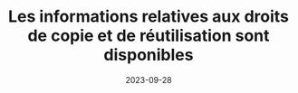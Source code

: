 ---
N: '2'
Rubrique: Contenus
title: Les informations relatives aux droits de copie et de réutilisation  sont disponibles 
detail: Les informations relatives aux droits de copie et de réutilisation sont disponibles depuis toutes les pages. 
categories: [" Contenus"]
agrege: O4002-E001
opquast: '4 002'
indiceebook: '001'
description: "Règle n° 001"
weight: 001
actif: '1'
layout: rules
date: 2023-09-28
tags: ["", ""]
objectif: ["", ""]
Meo: ""
Controle: ""
Auteur: ""
tags: ["Légals", "Juridique"]
objectif: ["Informer les utilisateurs sur les conditions sous lesquelles sont publiés les contenus.", "Informer les utilisateurs sur les conditions de copie et de réutilisation."]
Meo: "Indiquer les droits de copie et de réutilisation des divers éléments du site sur chaque page ou via un hyperlien pointant vers une page spécifique (mentions légales, conditions générales d'utilisation, à propos, etc.)"
Controle: "Dans chacune des pages évaluées, vérifier la présence de la mention complète des droits de copie et de réutilisation ou d'un lien donnant directement accès à la mention des droits de copie et de réutilisation."
Auteur: "Opquast"
---